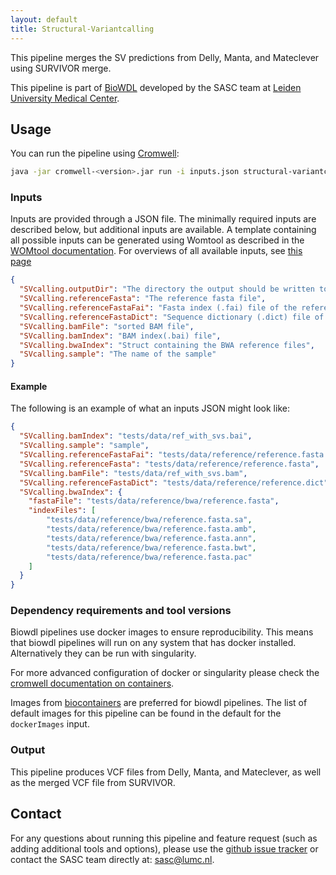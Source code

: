 ```yaml
---
layout: default
title: Structural-Variantcalling
---
```


This pipeline merges the SV predictions from Delly, Manta, and Mateclever using SURVIVOR merge. 

This pipeline is part of [BioWDL](https://biowdl.github.io/)
developed by the SASC team at [Leiden University Medical Center](https://www.lumc.nl/).

## Usage
You can run the pipeline using
[Cromwell](http://cromwell.readthedocs.io/en/stable/):
```bash
java -jar cromwell-<version>.jar run -i inputs.json structural-variantcalling.wdl
```

### Inputs
Inputs are provided through a JSON file. The minimally required inputs are
described below, but additional inputs are available.
A template containing all possible inputs can be generated using
Womtool as described in the
[WOMtool documentation](https://cromwell.readthedocs.io/en/stable/WOMtool/).
For overviews of all available inputs, see [this page](./inputs.html)

```json
{
  "SVcalling.outputDir": "The directory the output should be written to.",
  "SVcalling.referenceFasta": "The reference fasta file",
  "SVcalling.referenceFastaFai": "Fasta index (.fai) file of the reference",
  "SVcalling.referenceFastaDict": "Sequence dictionary (.dict) file of the reference",
  "SVcalling.bamFile": "sorted BAM file",
  "SVcalling.bamIndex": "BAM index(.bai) file",
  "SVcalling.bwaIndex": "Struct containing the BWA reference files",
  "SVcalling.sample": "The name of the sample"
}
```

#### Example
The following is an example of what an inputs JSON might look like:
```json
{
  "SVcalling.bamIndex": "tests/data/ref_with_svs.bai",
  "SVcalling.sample": "sample",
  "SVcalling.referenceFastaFai": "tests/data/reference/reference.fasta.fai",
  "SVcalling.referenceFasta": "tests/data/reference/reference.fasta",
  "SVcalling.bamFile": "tests/data/ref_with_svs.bam",
  "SVcalling.referenceFastaDict": "tests/data/reference/reference.dict",
  "SVcalling.bwaIndex": {
    "fastaFile": "tests/data/reference/bwa/reference.fasta",
    "indexFiles": [
        "tests/data/reference/bwa/reference.fasta.sa",
        "tests/data/reference/bwa/reference.fasta.amb",
        "tests/data/reference/bwa/reference.fasta.ann",
        "tests/data/reference/bwa/reference.fasta.bwt",
        "tests/data/reference/bwa/reference.fasta.pac"
    ]
  }
}
```

### Dependency requirements and tool versions
Biowdl pipelines use docker images to ensure  reproducibility. This
means that biowdl pipelines will run on any system that has docker
installed. Alternatively they can be run with singularity.

For more advanced configuration of docker or singularity please check
the [cromwell documentation on containers](
https://cromwell.readthedocs.io/en/stable/tutorials/Containers/).

Images from [biocontainers](https://biocontainers.pro) are preferred for
biowdl pipelines. The list of default images for this pipeline can be
found in the default for the `dockerImages` input.

### Output
This pipeline produces VCF files from Delly, Manta, and Mateclever, as well as the merged VCF file from SURVIVOR. 

## Contact
<p>
  <!-- Obscure e-mail address for spammers -->
For any questions about running this pipeline and feature request (such as
adding additional tools and options), please use the
<a href='https://github.com/biowdl/structural-variantcalling/issues'>github issue tracker</a>
or contact the SASC team directly at: 
<a href='&#109;&#97;&#105;&#108;&#116;&#111;&#58;&#115;&#97;&#115;&#99;&#64;&#108;&#117;&#109;&#99;&#46;&#110;&#108;'>
&#115;&#97;&#115;&#99;&#64;&#108;&#117;&#109;&#99;&#46;&#110;&#108;</a>.
</p>

